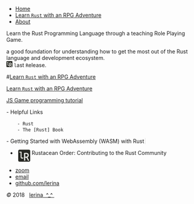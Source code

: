 <!-- should be in head 
<link rel="prefetch" href=" http://lerina.github.io/hire_me ">
-->
<canvas id="cnv" width="578" height="150"></canvas>
<script src="./js/cnv01.js"></script>

<div class="container">

<nav> 

-   [Home](/)
-   [Learn `Rust` with an RPG Adventure](/rrpg/)
-   [About](/about.html)

</nav>

<div>
Learn the Rust Programming Language through a teaching Role Playing Game.

a good foundation for understanding how to get the most out of the Rust language and development ecosystem.    
<img src="./logo_lerina_16x16.png" align="bottom" /> `l`ast `R`elease.
</div>

#[Learn `Rust` with an RPG Adventure](/rrpg/)

[Learn `Rust` with an RPG Adventure](/rrpg/)

[JS Game programming tutorial](https://whispering-cove-41710.herokuapp.com/)

<nav>
<div style="float:left">
-  Helpful Links

        - Rust
        - The [Rust] Book

</div><div style="float:left;border-right:solid 1px #ddd; padding-right:3px;">
- Getting Started with WebAssembly (WASM) with Rust

</div><div style="float:left; padding-left:3px;">

- &nbsp;<img src="./logo_lerina_32x32.png" align="top" /> Rustacean Order: Contributing to the Rust Community
</div>
</nav>

</div>

<footer style="clear:both">

-   [zoom]()
-   [email](mailto:lerina.razafy@gmail.com)
-   [github.com/lerina](https://github.com/lerina)

<div id="copy"><em>&#xa9;</em> 2018  &nbsp; <a href="http://razafy.com" target="_blank"> <span class="le">le</span><span class="ri">ri</span><span class="na">na</span>  ^_^ </a></div>

</footer>

